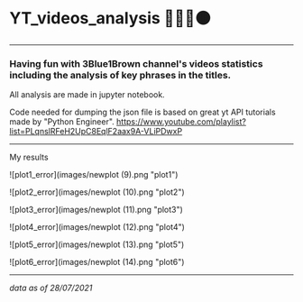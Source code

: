 # YT_videos_analysis 🔵🔵🔵🟤

---

### Having fun with 3Blue1Brown channel's videos statistics including the analysis of key phrases in the titles.

All analysis are made in jupyter notebook.

Code needed for dumping the json file is based on great yt API tutorials made by "Python Engineer".
https://www.youtube.com/playlist?list=PLqnslRFeH2UpC8EqlF2aax9A-VLiPDwxP

---
My results

![plot1_error](images/newplot (9).png "plot1")

![plot2_error](images/newplot (10).png "plot2")

![plot3_error](images/newplot (11).png "plot3")

![plot4_error](images/newplot (12).png "plot4")

![plot5_error](images/newplot (13).png "plot5")

![plot6_error](images/newplot (14).png "plot6")

---
*data as of 28/07/2021* 
